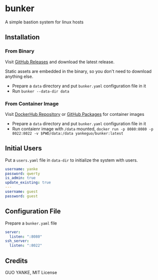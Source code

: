 # bunker

A simple bastion system for linux hosts

## Installation

### From Binary

Visit [GitHub Releases](https://github.com/yankeguo/bunker/releases) and download the latest release.

Static assets are embedded in the binary, so you don't need to download anything else.

- Prepare a `data` directory and put `bunker.yaml` configuration file in it
- Run `bunker --data-dir data`

### From Container Image

Visit [DockerHub Repository](https://hub.docker.com/repository/docker/yankeguo/bunker) or [GitHub Packages](https://github.com/yankeguo?tab=packages&repo_name=bunker) for container images

- Prepare a `data` directory and put `bunker.yaml` configuration file in it
- Run contaienr image with `/data` mounted, `docker run -p 8080:8080 -p 8022:8022 -v $PWD/data:/data yankeguo/bunker:latest`

## Initial Users

Put a `users.yaml` file in `data-dir` to initialize the system with users.

```yaml
username: yanke
password: qwerty
is_admin: true
update_existing: true
---
username: guest
password: guest
```

## Configuration File

Prepare a `bunker.yaml` file

```yaml
server:
  listen: ":8080"
ssh_server:
  listen: ":8022"
```

## Credits

GUO YANKE, MIT License
